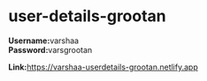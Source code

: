 # user-details-grootan

<b>Username:</b>varshaa<br>
<b>Password:</b>varsgrootan

<b>Link:</b><a href="https://varshaa-userdetails-grootan.netlify.app/ ">https://varshaa-userdetails-grootan.netlify.app</a>